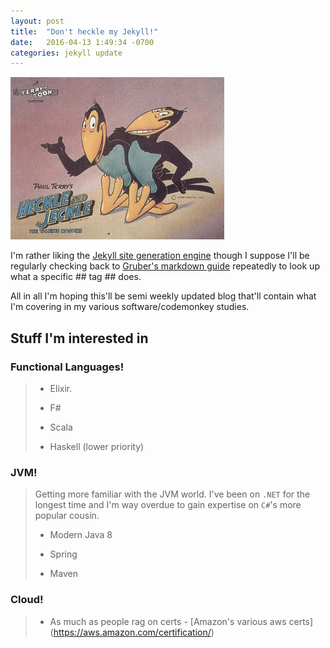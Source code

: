```yaml
---
layout: post
title:  "Don't heckle my Jekyll!"
date:   2016-04-13 1:49:34 -0700
categories: jekyll update
---
```


![My helpful screenshot](/assets/heckle_and_jeckle.png)

I'm rather liking the [Jekyll site generation engine](https://jekyllrb.com) though I suppose I'll be regularly checking back to [Gruber's markdown guide](https://daringfireball.net/projects/markdown/syntax) repeatedly to look up what a specific ## tag ## does. 

All in all I'm hoping this'll be semi weekly updated blog that'll contain what I'm covering in my various software/codemonkey studies. 

## Stuff I'm interested in 

### Functional Languages! ###
>
> *   Elixir.
>
> *   F#
>
> *   Scala
>
> *   Haskell (lower priority)

### JVM! ###
> Getting more familiar with the JVM world. I've been on `.NET` for the longest time and I'm way overdue to gain expertise on `C#`'s more popular cousin.
> 
> * Modern Java 8 
>
> * Spring
> 
> * Maven

### Cloud! ###
> * As much as people rag on certs - [Amazon's various aws certs] (https://aws.amazon.com/certification/)

